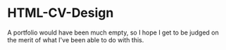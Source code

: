 # HTML-CV-Design
A portfolio would have been much empty, so I hope I get to be judged on the merit of what I've been able to do with this.
